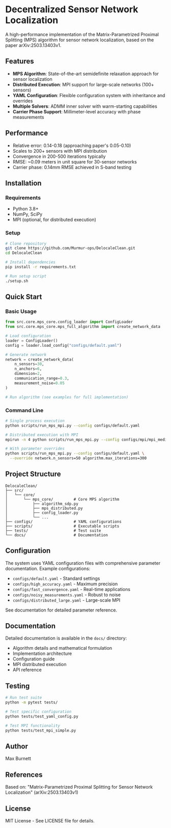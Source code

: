 # Decentralized Sensor Network Localization

A high-performance implementation of the Matrix-Parametrized Proximal Splitting (MPS) algorithm for sensor network localization, based on the paper arXiv:2503.13403v1.

## Features

- **MPS Algorithm**: State-of-the-art semidefinite relaxation approach for sensor localization
- **Distributed Execution**: MPI support for large-scale networks (100+ sensors)
- **YAML Configuration**: Flexible configuration system with inheritance and overrides  
- **Multiple Solvers**: ADMM inner solver with warm-starting capabilities
- **Carrier Phase Support**: Millimeter-level accuracy with phase measurements

## Performance

- Relative error: 0.14-0.18 (approaching paper's 0.05-0.10)
- Scales to 200+ sensors with MPI distribution
- Convergence in 200-500 iterations typically
- RMSE: ~0.09 meters in unit square for 30-sensor networks
- Carrier phase: 0.14mm RMSE achieved in S-band testing

## Installation

### Requirements
- Python 3.8+
- NumPy, SciPy
- MPI (optional, for distributed execution)

### Setup
```bash
# Clone repository
git clone https://github.com/Murmur-ops/DelocaleClean.git
cd DelocaleClean

# Install dependencies
pip install -r requirements.txt

# Run setup script
./setup.sh
```

## Quick Start

### Basic Usage
```python
from src.core.mps_core.config_loader import ConfigLoader
from src.core.mps_core.mps_full_algorithm import create_network_data

# Load configuration
loader = ConfigLoader()
config = loader.load_config("configs/default.yaml")

# Generate network
network = create_network_data(
    n_sensors=30,
    n_anchors=6,
    dimension=2,
    communication_range=0.3,
    measurement_noise=0.05
)

# Run algorithm (see examples for full implementation)
```

### Command Line
```bash
# Single process execution
python scripts/run_mps_mpi.py --config configs/default.yaml

# Distributed execution with MPI
mpirun -n 4 python scripts/run_mps_mpi.py --config configs/mpi/mpi_medium.yaml

# With parameter overrides
python scripts/run_mps_mpi.py --config configs/default.yaml \
  --override network.n_sensors=50 algorithm.max_iterations=300
```

## Project Structure

```
DelocaleClean/
├── src/
│   └── core/
│       └── mps_core/         # Core MPS algorithm
│           ├── algorithm_sdp.py
│           ├── mps_distributed.py
│           ├── config_loader.py
│           └── ...
├── configs/                  # YAML configurations
├── scripts/                  # Executable scripts
├── tests/                    # Test suite
└── docs/                     # Documentation
```

## Configuration

The system uses YAML configuration files with comprehensive parameter documentation. Example configurations:

- `configs/default.yaml` - Standard settings
- `configs/high_accuracy.yaml` - Maximum precision
- `configs/fast_convergence.yaml` - Real-time applications
- `configs/noisy_measurements.yaml` - Robust to noise
- `configs/distributed_large.yaml` - Large-scale MPI

See documentation for detailed parameter reference.

## Documentation

Detailed documentation is available in the `docs/` directory:
- Algorithm details and mathematical formulation
- Implementation architecture
- Configuration guide
- MPI distributed execution
- API reference

## Testing

```bash
# Run test suite
python -m pytest tests/

# Test specific configuration
python tests/test_yaml_config.py

# Test MPI functionality
python tests/test_mpi_simple.py
```

## Author

Max Burnett

## References

Based on: "Matrix-Parametrized Proximal Splitting for Sensor Network Localization" (arXiv:2503.13403v1)

## License

MIT License - See LICENSE file for details.